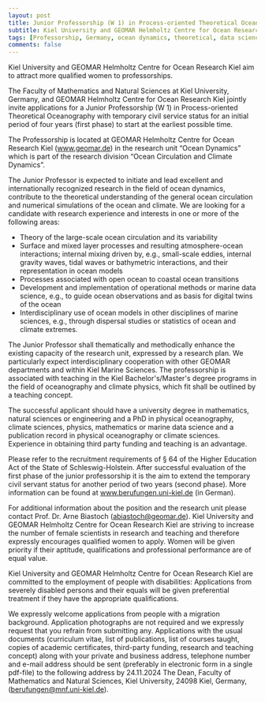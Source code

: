 ```yaml
---
layout: post
title: Junior Professorship (W 1) in Process-oriented Theoretical Oceanography (Kiel, Germany)
subtitle: Kiel University and GEOMAR Helmholtz Centre for Ocean Research Kiel
tags: [Professorship, Germany, ocean dynamics, theoretical, data sciences, modeling]
comments: false
---
```


Kiel University and GEOMAR Helmholtz Centre for Ocean Research Kiel aim to attract more qualified women to professorships.

The Faculty of Mathematics and Natural Sciences at Kiel University, Germany, and GEOMAR Helmholtz Centre for Ocean Research Kiel jointly invite applications for a Junior Professorship (W 1) in Process-oriented Theoretical Oceanography with temporary civil service status for an initial period of four years (first phase) to start at the earliest possible time.

The Professorship is located at GEOMAR Helmholtz Centre for Ocean Research Kiel (www.geomar.de) in the research unit “Ocean Dynamics” which is part of the research division “Ocean Circulation and Climate Dynamics”.

The Junior Professor is expected to initiate and lead excellent and internationally recognized research in the field of ocean dynamics, contribute to the theoretical understanding of the general ocean circulation and numerical simulations of the ocean and climate. We are looking for a candidate with research experience and interests in one or more of the following areas:
- Theory of the large-scale ocean circulation and its variability
- Surface and mixed layer processes and resulting atmosphere-ocean interactions; internal mixing driven by, e.g., small-scale eddies, internal gravity waves, tidal waves or bathymetric interactions, and their representation in ocean models
- Processes associated with open ocean to coastal ocean transitions
- Development and implementation of operational methods or marine data science, e.g., to guide ocean observations and as basis for digital twins of the ocean
- Interdisciplinary use of ocean models in other disciplines of marine sciences, e.g., through dispersal studies or statistics of ocean and climate extremes.

The Junior Professor shall thematically and methodically enhance the existing capacity of the research unit, expressed by a research plan. We particularly expect interdisciplinary cooperation with other GEOMAR departments and within Kiel Marine Sciences. The professorship is associated with teaching in the Kiel Bachelor's/Master's degree programs in the field of oceanography and climate physics, which fit shall be outlined by a teaching concept.

The successful applicant should have a university degree in mathematics, natural sciences or engineering and a PhD in physical oceanography, climate sciences, physics, mathematics or marine data science and a publication record in physical oceanography or climate sciences. Experience in obtaining third party funding and teaching is an advantage.

Please refer to the recruitment requirements of § 64 of the Higher Education Act of the State of Schleswig-Holstein. After successful evaluation of the first phase of the junior professorship it is the aim to extend the temporary civil servant status for another period of two years (second phase). More information can be found at www.berufungen.uni-kiel.de (in German).

For additional information about the position and the research unit please contact Prof. Dr. Arne Biastoch (abiastoch@geomar.de).
Kiel University and GEOMAR Helmholtz Centre for Ocean Research Kiel are striving to increase the number of female scientists in research and teaching and therefore expressly encourages qualified women to apply. Women will be given priority if their aptitude, qualifications and professional performance are of equal value.

Kiel University and GEOMAR Helmholtz Centre for Ocean Research Kiel are committed to the employment of people with disabilities: Applications from severely disabled persons and their equals will be given preferential treatment if they have the appropriate qualifications.

We expressly welcome applications from people with a migration background. Application photographs are not required and we expressly request that you refrain from submitting any. Applications with the usual documents (curriculum vitae, list of publications, list of courses taught, copies of academic certificates, third-party funding, research and teaching concept) along with your private and business address, telephone number and e-mail address should be sent (preferably in electronic form in a single pdf-file) to the following address by 24.11.2024 The Dean, Faculty of Mathematics and Natural Sciences, Kiel University, 24098 Kiel, Germany, (berufungen@mnf.uni-kiel.de).